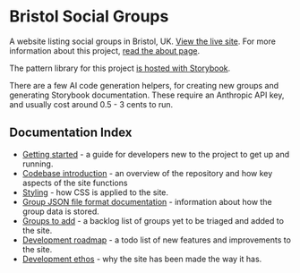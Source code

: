 # Bristol Social Groups

A website listing social groups in Bristol, UK. [View the live site](https://bristolsocialgroups.com/). For more information about this project, [read the about page](https://bristolsocialgroups.com/about).

The pattern library for this project [is hosted with Storybook](https://jhancock532.github.io/bristol-social-groups/?path=/docs/getting-started--docs).

There are a few AI code generation helpers, for creating new groups and generating Storybook documentation. These require an Anthropic API key, and usually cost around 0.5 - 3 cents to run.

## Documentation Index

- [Getting started](https://github.com/jhancock532/bristol-social-groups/blob/main/documentation/getting-started.md) - a guide for developers new to the project to get up and running.
- [Codebase introduction](https://github.com/jhancock532/bristol-social-groups/blob/main/documentation/codebase-introduction.md) - an overview of the repository and how key aspects of the site functions
- [Styling](https://github.com/jhancock532/bristol-social-groups/blob/main/documentation/styling.md) - how CSS is applied to the site.
- [Group JSON file format documentation](https://github.com/jhancock532/bristol-social-groups/blob/main/documentation/group-json-files.md) - information about how the group data is stored.
- [Groups to add](https://github.com/jhancock532/bristol-social-groups/blob/main/documentation/groups-to-add.md) - a backlog list of groups yet to be triaged and added to the site.
- [Development roadmap](https://github.com/jhancock532/bristol-social-groups/blob/main/documentation/development-roadmap.md) - a todo list of new features and improvements to the site.
- [Development ethos](https://github.com/jhancock532/bristol-social-groups/blob/main/documentation/development-ethos.md) - why the site has been made the way it has.
